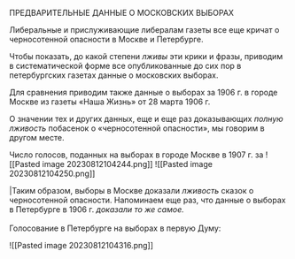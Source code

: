 ПРЕДВАРИТЕЛЬНЫЕ ДАННЫЕ О МОСКОВСКИХ ВЫБОРАХ

Либеральные и прислуживающие либералам газеты все еще кричат о черносотенной опасности в Москве и Петербурге.

Чтобы показать, до какой степени _лживы_ эти крики и фразы, приводим в системати­ческой форме все опубликованные до сих пор в петербургских газетах данные о мос­ковских выборах.

Для сравнения приводим также данные о выборах за 1906 г. в городе Москве из газе­ты «Наша Жизнь» от 28 марта 1906 г.

О значении тех и других данных, еще и еще раз доказывающих _полную лживость_ побасенок о «черносотенной опасности», мы говорим в другом месте.

Число голосов, поданных на выборах в городе Москве в 1907 г. за
![[Pasted image 20230812104244.png]]
![[Pasted image 20230812104250.png]]


|Таким образом, выборы в Москве доказали _лживость_ сказок о черносотенной опас­ности. Напоминаем еще раз, что данные о выборах в Петербурге в 1906 г. _доказали то же самое._<br><br>Голосование в Петербурге на выборах в первую Думу:

![[Pasted image 20230812104316.png]]

